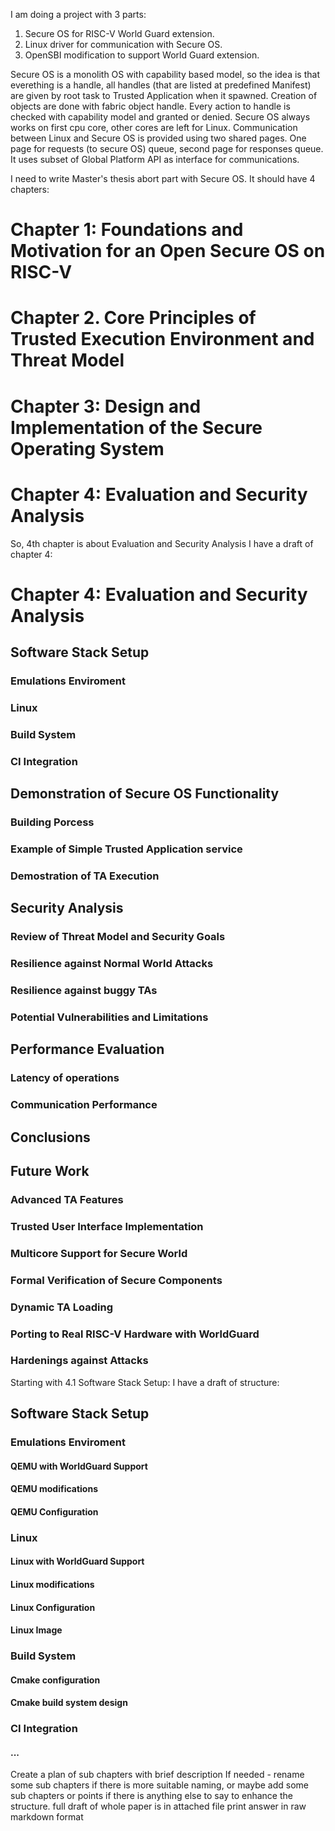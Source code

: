 I am doing a project with 3 parts:
 1. Secure OS for RISC-V World Guard extension.
 2. Linux driver for communication with Secure OS.
 3. OpenSBI modification to support World Guard extension.

Secure OS is a monolith OS with capability based model, so the idea is that everething is a handle, all handles (that are listed at predefined Manifest) are given by root task to Trusted Application when it spawned. Creation of objects are done with fabric object handle. Every action to handle is checked with capability model and granted or denied.
Secure OS always works on first cpu core, other cores are left for Linux. Communication between Linux and Secure OS is provided using two shared pages. One page for requests (to secure OS) queue, second page for responses queue. It uses subset of Global Platform API as interface for communications.

I need to write Master's thesis abort part with Secure OS.
It should have 4 chapters:

# Chapter 1: Foundations and Motivation for an Open Secure OS on RISC-V
# Chapter 2. Core Principles of Trusted Execution Environment and Threat Model
# Chapter 3: Design and Implementation of the Secure Operating System
# Chapter 4: Evaluation and Security Analysis

So, 4th chapter is about Evaluation and Security Analysis
I have a draft of chapter 4:

# Chapter 4: Evaluation and Security Analysis
 ## Software Stack Setup
  ### Emulations Enviroment
  ### Linux
  ### Build System
  ### CI Integration
 ## Demonstration of Secure OS Functionality
  ### Building Porcess
  ### Example of Simple Trusted Application service
  ### Demostration of TA Execution
 ## Security Analysis
  ### Review of Threat Model and Security Goals
  ### Resilience against Normal World Attacks
  ### Resilience against buggy TAs
  ### Potential Vulnerabilities and Limitations
 ## Performance Evaluation
  ### Latency of operations
  ### Communication Performance
 ## Conclusions
 ## Future Work
  ### Advanced TA Features
  ### Trusted User Interface Implementation
  ### Multicore Support for Secure World
  ### Formal Verification of Secure Components
  ### Dynamic TA Loading
  ### Porting to Real RISC-V Hardware with WorldGuard
  ### Hardenings against Attacks

Starting with 4.1 Software Stack Setup:
I have a draft of structure:

 ## Software Stack Setup
  ### Emulations Enviroment
   #### QEMU with WorldGuard Support
   #### QEMU modifications
   #### QEMU Configuration
  ### Linux
   #### Linux with WorldGuard Support
   #### Linux modifications
   #### Linux Configuration
   #### Linux Image
  ### Build System
   #### Cmake configuration
   #### Cmake build system design
  ### CI Integration
   #### ...

Create a plan of sub chapters with brief description
If needed - rename some sub chapters if there is more suitable naming, or maybe add some sub chapters or points if there is anything else to say to enhance the structure.
full draft of whole paper is in attached file
print answer in raw markdown format